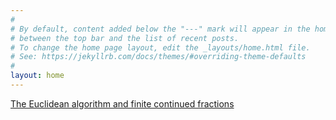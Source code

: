 ```yaml
---
#
# By default, content added below the "---" mark will appear in the home page
# between the top bar and the list of recent posts.
# To change the home page layout, edit the _layouts/home.html file.
# See: https://jekyllrb.com/docs/themes/#overriding-theme-defaults
#
layout: home
---
```



[The Euclidean algorithm and finite continued fractions
](/pandoc/euclideanalgorithm/euclideanalgorithm1.html "Made using Pandoc")